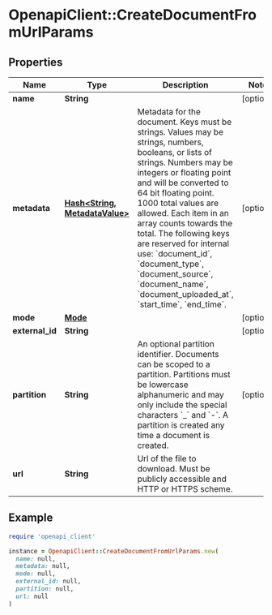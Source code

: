 # OpenapiClient::CreateDocumentFromUrlParams

## Properties

| Name | Type | Description | Notes |
| ---- | ---- | ----------- | ----- |
| **name** | **String** |  | [optional] |
| **metadata** | [**Hash&lt;String, MetadataValue&gt;**](MetadataValue.md) | Metadata for the document. Keys must be strings. Values may be strings, numbers, booleans, or lists of strings. Numbers may be integers or floating point and will be converted to 64 bit floating point. 1000 total values are allowed. Each item in an array counts towards the total. The following keys are reserved for internal use: &#x60;document_id&#x60;, &#x60;document_type&#x60;, &#x60;document_source&#x60;, &#x60;document_name&#x60;, &#x60;document_uploaded_at&#x60;, &#x60;start_time&#x60;, &#x60;end_time&#x60;. | [optional] |
| **mode** | [**Mode**](Mode.md) |  | [optional] |
| **external_id** | **String** |  | [optional] |
| **partition** | **String** | An optional partition identifier. Documents can be scoped to a partition. Partitions must be lowercase alphanumeric and may only include the special characters &#x60;_&#x60; and &#x60;-&#x60;.  A partition is created any time a document is created. | [optional] |
| **url** | **String** | Url of the file to download. Must be publicly accessible and HTTP or HTTPS scheme. |  |

## Example

```ruby
require 'openapi_client'

instance = OpenapiClient::CreateDocumentFromUrlParams.new(
  name: null,
  metadata: null,
  mode: null,
  external_id: null,
  partition: null,
  url: null
)
```

